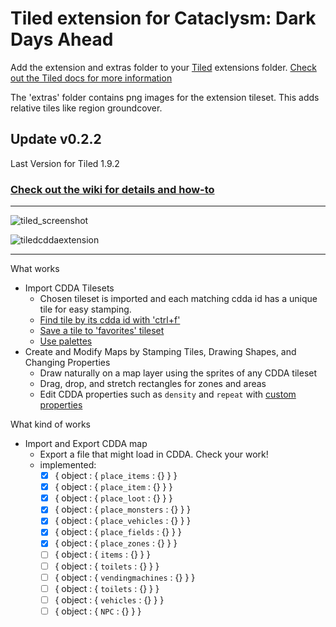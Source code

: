 # Tiled extension for Cataclysm: Dark Days Ahead

Add the extension and extras folder to your [Tiled](https://www.mapeditor.org/) extensions folder.
[Check out the Tiled docs for more information](https://doc.mapeditor.org/en/stable/reference/scripting/#script-extensions)

The 'extras' folder contains png images for the extension tileset. This adds relative tiles like region groundcover.

## Update v0.2.2

Last Version for Tiled 1.9.2

### [Check out the wiki for details and how-to](https://github.com/solerante/tiled-cdda-map-extension/wiki)

---

![tiled_screenshot](https://user-images.githubusercontent.com/30750303/199577624-fcc35ebf-7ec3-4617-9c5e-3c670f156607.png)

![tiledcddaextension](https://user-images.githubusercontent.com/30750303/202532520-69f460d4-2f5e-49c0-b3e7-46e10fc9637e.gif)

---

What works

- Import CDDA Tilesets
  - Chosen tileset is imported and each matching cdda id has a unique tile for easy stamping.
  - [Find tile by its cdda id with 'ctrl+f'](https://github.com/solerante/tiled-cdda-map-extension/wiki/Menu-Actions#find-cdda-tile)
  - [Save a tile to 'favorites' tileset](https://github.com/solerante/tiled-cdda-map-extension/wiki/Menu-Actions#add-sprite-to-favorites)
  - [Use palettes](https://github.com/solerante/tiled-cdda-map-extension/wiki#cdda-data-in-custom-properties)
- Create and Modify Maps by Stamping Tiles, Drawing Shapes, and Changing Properties
  - Draw naturally on a map layer using the sprites of any CDDA tileset
  - Drag, drop, and stretch rectangles for zones and areas
  - Edit CDDA properties such as `density` and `repeat` with [custom properties](https://github.com/solerante/tiled-cdda-map-extension/wiki#cdda-data-in-custom-properties)

What kind of works

- Import and Export CDDA map
  - Export a file that might load in CDDA. Check your work!
  - implemented:
    - [x] { object : { `place_items` : {} } }
    - [x] { object : { `place_item` : {} } }
    - [x] { object : { `place_loot` : {} } }
    - [x] { object : { `place_monsters` : {} } }
    - [x] { object : { `place_vehicles` : {} } }
    - [x] { object : { `place_fields` : {} } }
    - [x] { object : { `place_zones` : {} } }
    - [ ] { object : { `items` : {} } }
    - [ ] { object : { `toilets` : {} } }
    - [ ] { object : { `vendingmachines` : {} } }
    - [ ] { object : { `toilets` : {} } }
    - [ ] { object : { `vehicles` : {} } }
    - [ ] { object : { `NPC` : {} } }
